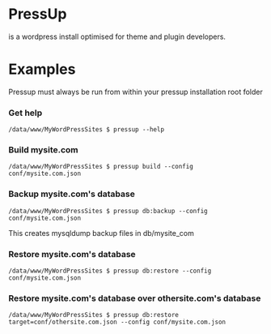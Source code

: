 # PressUp

is a wordpress install optimised for theme and plugin developers.

# Examples

Pressup must always be run from within your pressup installation root folder

### Get help

    /data/www/MyWordPressSites $ pressup --help

### Build mysite.com

    /data/www/MyWordPressSites $ pressup build --config conf/mysite.com.json
    
### Backup mysite.com's database

    /data/www/MyWordPressSites $ pressup db:backup --config conf/mysite.com.json

This creates mysqldump backup files in db/mysite_com

### Restore mysite.com's database

    /data/www/MyWordPressSites $ pressup db:restore --config conf/mysite.com.json

### Restore mysite.com's database over othersite.com's database

    /data/www/MyWordPressSites $ pressup db:restore target=conf/othersite.com.json --config conf/mysite.com.json
